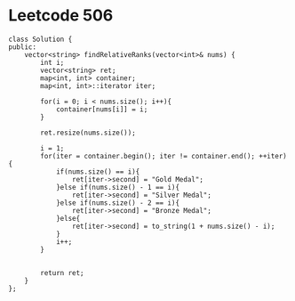# Leetcode 506
    class Solution {
    public:
        vector<string> findRelativeRanks(vector<int>& nums) {
            int i;
            vector<string> ret;
            map<int, int> container;
            map<int, int>::iterator iter;

            for(i = 0; i < nums.size(); i++){
                container[nums[i]] = i;
            }

            ret.resize(nums.size());

            i = 1;
            for(iter = container.begin(); iter != container.end(); ++iter){
                if(nums.size() == i){
                    ret[iter->second] = "Gold Medal";
                }else if(nums.size() - 1 == i){
                    ret[iter->second] = "Silver Medal";
                }else if(nums.size() - 2 == i){
                    ret[iter->second] = "Bronze Medal";
                }else{
                    ret[iter->second] = to_string(1 + nums.size() - i);
                }
                i++; 
            }


            return ret;
        }
    };
